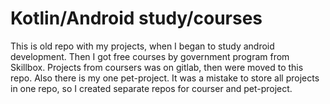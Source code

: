
# Kotlin/Android study/courses

This is old repo with my projects, when I began to study android development. Then I got free courses by government program from Skillbox. Projects from coursers was on gitlab, then were moved to this repo. Also there is my one pet-project.
It was a mistake to store all projects in one repo, so I created separate repos for courser and pet-project.
